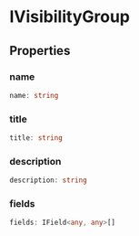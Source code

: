 # IVisibilityGroup

## Properties

### name

```ts
name: string
```

### title

```ts
title: string
```

### description

```ts
description: string
```

### fields

```ts
fields: IField<any, any>[]
```
